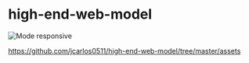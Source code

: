# high-end-web-model
![Mode responsive](https://raw.githubusercontent.com/jcarlos0511/hig-end-web-model/tree/master/assets/Screenshot-1.png)

https://github.com/jcarlos0511/high-end-web-model/tree/master/assets
